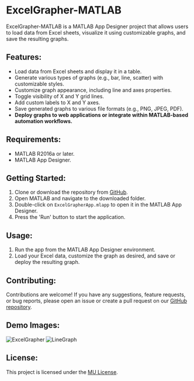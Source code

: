 # ExcelGrapher-MATLAB

ExcelGrapher-MATLAB is a MATLAB App Designer project that allows users to load data from Excel sheets, visualize it using customizable graphs, and save the resulting graphs.

## Features:
- Load data from Excel sheets and display it in a table.
- Generate various types of graphs (e.g., bar, line, scatter) with customizable styles.
- Customize graph appearance, including line and axes properties.
- Toggle visibility of X and Y grid lines.
- Add custom labels to X and Y axes.
- Save generated graphs to various file formats (e.g., PNG, JPEG, PDF).
- **Deploy graphs to web applications or integrate within MATLAB-based automation workflows.** 

## Requirements:
- MATLAB R2016a or later.
- MATLAB App Designer.

## Getting Started:
1. Clone or download the repository from [GitHub](https://github.com/MoSalem149/ExcelGrapher-MATLAB).
2. Open MATLAB and navigate to the downloaded folder.
3. Double-click on `ExcelGrapherApp.mlapp` to open it in the MATLAB App Designer.
4. Press the 'Run' button to start the application.

## Usage:
1. Run the app from the MATLAB App Designer environment.
2. Load your Excel data, customize the graph as desired, and save or deploy the resulting graph.

## Contributing:
Contributions are welcome! If you have any suggestions, feature requests, or bug reports, please open an issue or create a pull request on our [GitHub repository](https://github.com/MoSalem149/ExcelGrapher-MATLAB).

## Demo Images:
![ExcelGrapher](https://github.com/MoSalem149/ExcelGrapher-MATLAB/assets/108944781/fbc0a3d1-84bd-4f31-9f0d-8e7f27406697)
![LineGraph](https://github.com/MoSalem149/ExcelGrapher-MATLAB/assets/108944781/88af05c3-4fca-46ab-b168-cd1ddf2af37f)

## License:
This project is licensed under the [MU License](LICENSE).
